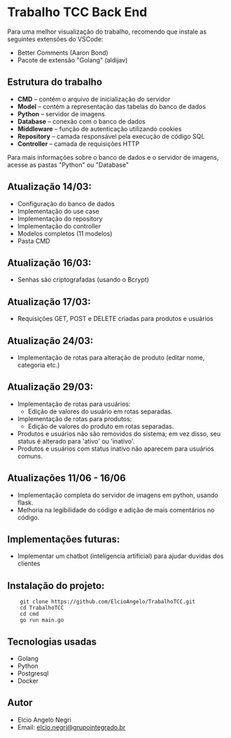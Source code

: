 # Trabalho TCC Back End

Para uma melhor visualização do trabalho, recomendo que instale as seguintes extensões do VSCode:

- Better Comments (Aaron Bond)  
- Pacote de extensão "Golang" (aldijav)

## Estrutura do trabalho

- **CMD** – contém o arquivo de inicialização do servidor  
- **Model** – contém a representação das tabelas do banco de dados  
- **Python** – servidor de imagens  
- **Database** – conexão com o banco de dados  
- **Middleware** – função de autenticação utilizando cookies  
- **Repository** – camada responsável pela execução de código SQL  
- **Controller** – camada de requisições HTTP

Para mais informações sobre o banco de dados e o servidor de imagens, acesse as pastas "Python" ou "Database"

## Atualização 14/03:

- Configuração do banco de dados  
- Implementação do use case  
- Implementação do repository  
- Implementação do controller  
- Modelos completos (11 modelos)  
- Pasta CMD  

## Atualização 16/03:

- Senhas são criptografadas (usando o Bcrypt)

## Atualização 17/03:

- Requisições GET, POST e DELETE criadas para produtos e usuários

## Atualização 24/03:

- Implementação de rotas para alteração de produto (editar nome, categoria etc.)

## Atualização 29/03:

- Implementação de rotas para usuários:
  - Edição de valores do usuário em rotas separadas. 
- Implementação de rotas para produtos:
  - Edição de valores do produto em rotas separadas.  
- Produtos e usuários não são removidos do sistema; em vez disso, seu status é alterado para 'ativo' ou 'inativo'.
- Produtos e usuários com status inativo não aparecem para usuários comuns.


## Atualizações 11/06 - 16/06

- Implementação completa do servidor de imagens em python, usando flask.
- Melhoria na legibilidade do código e adição de mais comentários no código.
 


## Implementações futuras:
* Implementar um chatbot (inteligencia artificial) para ajudar duvidas dos clientes 


## Instalação do projeto:

```
    git clone https://github.com/ElcioAngelo/TrabalhoTCC.git
    cd TrabalhoTCC
    cd cmd 
    go run main.go
```

## Tecnologias usadas

* Golang 
* Python
* Postgresql
* Docker 

## Autor
* Elcio Angelo Negri
* Email: elcio.negri@grupointegrado.br


